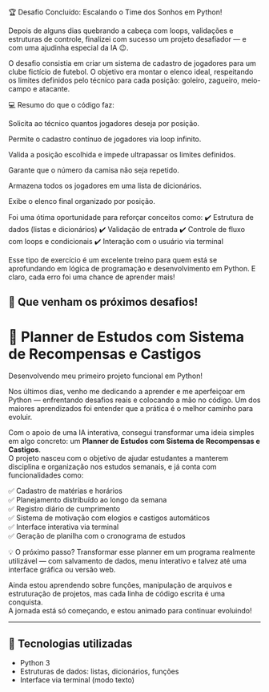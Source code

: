 🏆 Desafio Concluído: Escalando o Time dos Sonhos em Python!

Depois de alguns dias quebrando a cabeça com loops, validações e estruturas de controle, finalizei com sucesso um projeto desafiador — e com uma ajudinha especial da IA 😉.

O desafio consistia em criar um sistema de cadastro de jogadores para um clube fictício de futebol. O objetivo era montar o elenco ideal, respeitando os limites definidos pelo técnico para cada posição: goleiro, zagueiro, meio-campo e atacante.

💻 Resumo do que o código faz:

Solicita ao técnico quantos jogadores deseja por posição.

Permite o cadastro contínuo de jogadores via loop infinito.

Valida a posição escolhida e impede ultrapassar os limites definidos.

Garante que o número da camisa não seja repetido.

Armazena todos os jogadores em uma lista de dicionários.

Exibe o elenco final organizado por posição.

Foi uma ótima oportunidade para reforçar conceitos como: ✔️ Estrutura de dados (listas e dicionários) ✔️ Validação de entrada ✔️ Controle de fluxo com loops e condicionais ✔️ Interação com o usuário via terminal

Esse tipo de exercício é um excelente treino para quem está se aprofundando em lógica de programação e desenvolvimento em Python. E claro, cada erro foi uma chance de aprender mais!

🚀 Que venham os próximos desafios!
-------------------------------------------------------------------------------------------------------------------------------------------------------------------------------------------------------------------------

# 🚀 Planner de Estudos com Sistema de Recompensas e Castigos

Desenvolvendo meu primeiro projeto funcional em Python!

Nos últimos dias, venho me dedicando a aprender e me aperfeiçoar em Python — enfrentando desafios reais e colocando a mão no código. Um dos maiores aprendizados foi entender que a prática é o melhor caminho para evoluir.

Com o apoio de uma IA interativa, consegui transformar uma ideia simples em algo concreto: um **Planner de Estudos com Sistema de Recompensas e Castigos**.  
O projeto nasceu com o objetivo de ajudar estudantes a manterem disciplina e organização nos estudos semanais, e já conta com funcionalidades como:

✅ Cadastro de matérias e horários  
✅ Planejamento distribuído ao longo da semana  
✅ Registro diário de cumprimento  
✅ Sistema de motivação com elogios e castigos automáticos  
✅ Interface interativa via terminal  
✅ Geração de planilha com o cronograma de estudos

💡 O próximo passo? Transformar esse planner em um programa realmente utilizável — com salvamento de dados, menu interativo e talvez até uma interface gráfica ou versão web.

Ainda estou aprendendo sobre funções, manipulação de arquivos e estruturação de projetos, mas cada linha de código escrita é uma conquista.  
A jornada está só começando, e estou animado para continuar evoluindo!

---

## 🧠 Tecnologias utilizadas

- Python 3
- Estruturas de dados: listas, dicionários, funções
- Interface via terminal (modo texto)


